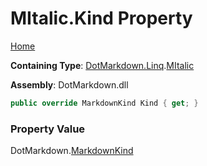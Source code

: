# MItalic\.Kind Property

[Home](../../../../README.md)

**Containing Type**: [DotMarkdown.Linq](../../README.md)\.[MItalic](../README.md)

**Assembly**: DotMarkdown\.dll

```csharp
public override MarkdownKind Kind { get; }
```

### Property Value

DotMarkdown\.[MarkdownKind](../../../MarkdownKind/README.md)

